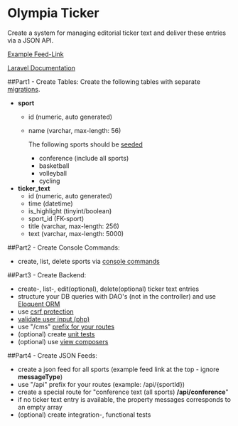 # Olympia Ticker

Create a system for managing editorial ticker text and deliver these entries via a JSON API.

[Example Feed-Link](http://liveticker.laola1.at/olympia/json/tickertxt_all.json)

[Laravel Documentation](https://laravel.com/docs/5.4)

##Part1 - Create Tables:
Create the following tables with separate [migrations](https://laravel.com/docs/5.4/migrations).
- **sport**
    - id (numeric, auto generated)
    - name (varchar, max-length: 56)

        The following sports should be [seeded](https://laravel.com/docs/5.4/seeding)
        - conference (include all sports)
        - basketball
        - volleyball
        - cycling
- **ticker_text**
    - id (numeric, auto generated)
    - time (datetime)
    - is_highlight (tinyint/boolean)
    - sport_id (FK-sport)
    - title (varchar, max-length: 256)
    - text (varchar, max-length: 5000)

##Part2 - Create Console Commands:
- create, list, delete sports via [console commands](https://laravel.com/docs/5.4/artisan)

##Part3 - Create Backend:
 - create-, list-, edit(optional), delete(optional) ticker text entries
 - structure your DB queries with DAO's (not in the controller) and use [Eloquent ORM](https://laravel.com/docs/5.4/eloquent)
 - use [csrf protection](https://laravel.com/docs/5.4/middleware)
 - [validate user input (php)](https://laravel.com/docs/5.4/validation)
 - use "/cms" [prefix for your routes](https://laravel.com/docs/5.4/routing)
 - (optional) create [unit tests](https://laravel.com/docs/5.4/testing)
 - (optional) use [view composers](https://laravel.com/docs/5.4/views#view-composers)

##Part4 - Create JSON Feeds:
 - create a json feed for all sports (example feed link at the top - ignore **messageType**)
 - use "/api" prefix for your routes (example: /api/{sportId})
 - create a special route for "conference text (all sports) **/api/conference**"
 - if no ticker text entry is available, the property messages corresponds to an empty array
 - (optional) create integration-, functional tests


